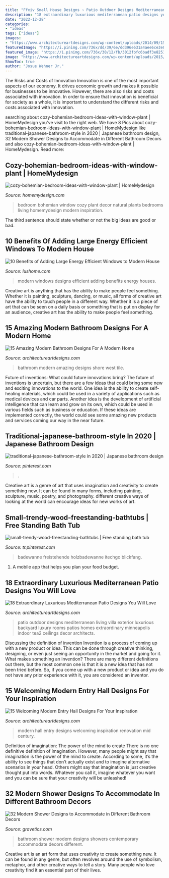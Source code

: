 ```yaml
---
title: "Ffxiv Small House Designs ~ Patio Outdoor Designs Mediterranean Living Villa Exterior Luxurious Backyard Luxury Rooms Patios Homes Extraordinary Minneapolis Indoor Tea2 Ceilings Decor Architects"
description: "18 extraordinary luxurious mediterranean patio designs you will love"
date: "2022-12-28"
categories:
- "ideas"
tags: ["ideas"]
images:
- "https://www.architectureartdesigns.com/wp-content/uploads/2014/09/15-Welcoming-Modern-Entry-Hall-Designs-For-Your-Inspiration-5-630x945.jpg"
featuredImage: "https://i.pinimg.com/736x/dd/39/6e/dd396e631a4aee6ce3e8c1e2c3dba81e.jpg"
featured_image: "https://i.pinimg.com/736x/30/12/fb/3012fbfc6badf3e8251c219da7ffebcc.jpg"
image: "https://www.architectureartdesigns.com/wp-content/uploads/2015/03/18-Extraordinary-Luxurious-Mediterranean-Patio-Designs-You-Will-Love-13-630x956.jpg"
ShowToc: true
author: "Josue Wehner Jr."
---
```



The Risks and Costs of Innovation
Innovation is one of the most important aspects of our economy. It drives economic growth and makes it possible for businesses to be innovative. However, there are also risks and costs associated with innovation. In order to ensure that innovation is beneficial for society as a whole, it is important to understand the different risks and costs associated with innovation.

	

		
searching about cozy-bohemian-bedroom-ideas-with-window-plant | HomeMydesign you've visit to the right web. We have 8 Pics about cozy-bohemian-bedroom-ideas-with-window-plant | HomeMydesign like traditional-japanese-bathroom-style in 2020 | Japanese bathroom design, 32 Modern Shower Designs to Accommodate in Different Bathroom Decors and also cozy-bohemian-bedroom-ideas-with-window-plant | HomeMydesign. Read more:
		
    
## Cozy-bohemian-bedroom-ideas-with-window-plant | HomeMydesign

<img loading=lazy src="https://homemydesign.com/wp-content/uploads/2020/09/cozy-bohemian-bedroom-ideas-with-window-plant.jpg" onerror="this.onerror=null;this.src='https://tse4.mm.bing.net/th?id=OIP.9342OwIdSQDehKnFujgWBQHaLH&amp;pid=15.1';" alt="cozy-bohemian-bedroom-ideas-with-window-plant | HomeMydesign">

_Source: homemydesign.com_

>bedroom bohemian window cozy plant decor natural plants bedrooms living homemydesign modern inspiration. 

	

The third sentence should state whether or not the big ideas are good or bad.

    
## 10 Benefits Of Adding Large Energy Efficient Windows To Modern House

<img loading=lazy src="https://www.lushome.com/wp-content/uploads/2013/11/modern-houses-large-windows-16.jpg" onerror="this.onerror=null;this.src='https://tse2.mm.bing.net/th?id=OIP.u2rWZimEyCOaOWUCx8Ro-AAAAA&amp;pid=15.1';" alt="10 Benefits of Adding Large Energy Efficient Windows to Modern House">

_Source: lushome.com_

>modern windows designs efficient adding benefits energy houses. 

	

Creative art is anything that has the ability to make people feel something. Whether it is painting, sculpture, dancing, or music, all forms of creative art have the ability to touch people in a different way. Whether it is a piece of art that can be seen on a daily basis or something that is put on display for an audience, creative art has the ability to make people feel something.

    
## 15 Amazing Modern Bathroom Designs For A Modern Home

<img loading=lazy src="https://www.architectureartdesigns.com/wp-content/uploads/2014/09/15-Amazing-Modern-Bathroom-Designs-For-A-Modern-Home-15-630x947.jpg" onerror="this.onerror=null;this.src='https://tse4.mm.bing.net/th?id=OIP.TlQQlwhlty0B-HsSihAdmQHaLI&amp;pid=15.1';" alt="15 Amazing Modern Bathroom Designs For A Modern Home">

_Source: architectureartdesigns.com_

>bathroom modern amazing designs shore west tile. 

	

Future of inventions: What could future innovations bring?
The future of inventions is uncertain, but there are a few ideas that could bring some new and exciting innovations to the world. One idea is the ability to create self-healing materials, which could be used in a variety of applications such as medical devices and car parts. Another idea is the development of artificial intelligence that can learn and grow on its own, which could be used in various fields such as business or education. If these ideas are implemented correctly, the world could see some amazing new products and services coming our way in the near future.

    
## Traditional-japanese-bathroom-style In 2020 | Japanese Bathroom Design

<img loading=lazy src="https://i.pinimg.com/736x/dd/39/6e/dd396e631a4aee6ce3e8c1e2c3dba81e.jpg" onerror="this.onerror=null;this.src='https://tse2.mm.bing.net/th?id=OIP.liuoSTTAp0ireZx6kPyVeQHaLG&amp;pid=15.1';" alt="traditional-japanese-bathroom-style in 2020 | Japanese bathroom design">

_Source: pinterest.com_

>. 

	

Creative art is a genre of art that uses imagination and creativity to create something new. It can be found in many forms, including painting, sculpture, music, poetry, and photography. different creative ways of looking at the world can encourage ideas for new works of art.

    
## Small-trendy-wood-freestanding-bathtubs | Free Standing Bath Tub

<img loading=lazy src="https://i.pinimg.com/736x/30/12/fb/3012fbfc6badf3e8251c219da7ffebcc.jpg" onerror="this.onerror=null;this.src='https://tse4.mm.bing.net/th?id=OIP.n94hEOUGGi32pbes238mKQHaJ3&amp;pid=15.1';" alt="small-trendy-wood-freestanding-bathtubs | Free standing bath tub">

_Source: tr.pinterest.com_

>badewanne freistehende holzbadewanne itechgo blickfang. 

	

1. A mobile app that helps you plan your food budget.

    
## 18 Extraordinary Luxurious Mediterranean Patio Designs You Will Love

<img loading=lazy src="https://www.architectureartdesigns.com/wp-content/uploads/2015/03/18-Extraordinary-Luxurious-Mediterranean-Patio-Designs-You-Will-Love-13-630x956.jpg" onerror="this.onerror=null;this.src='https://tse4.mm.bing.net/th?id=OIP.WVrwV5Y6cF_mJPdC3b-PpQHaLP&amp;pid=15.1';" alt="18 Extraordinary Luxurious Mediterranean Patio Designs You Will Love">

_Source: architectureartdesigns.com_

>patio outdoor designs mediterranean living villa exterior luxurious backyard luxury rooms patios homes extraordinary minneapolis indoor tea2 ceilings decor architects. 

	

Discussing the definition of invention
Invention is a process of coming up with a new product or idea. This can be done through creative thinking, designing, or even just seeing an opportunity in the market and going for it. What makes something an invention? There are many different definitions out there, but the most common one is that it is a new idea that has not been tried before. So, if you come up with a new product or idea and you do not have any prior experience with it, you are considered an inventor.

    
## 15 Welcoming Modern Entry Hall Designs For Your Inspiration

<img loading=lazy src="https://www.architectureartdesigns.com/wp-content/uploads/2014/09/15-Welcoming-Modern-Entry-Hall-Designs-For-Your-Inspiration-5-630x945.jpg" onerror="this.onerror=null;this.src='https://tse4.mm.bing.net/th?id=OIP.zZjUIYdvHHHtuwU4XS0UTgHaLH&amp;pid=15.1';" alt="15 Welcoming Modern Entry Hall Designs For Your Inspiration">

_Source: architectureartdesigns.com_

>modern hall entry designs welcoming inspiration renovation mid century. 

	

Definition of imagination: The power of the mind to create
There is no one definitive definition of imagination. However, many people might say that imagination is the power of the mind to create. According to some, it’s the ability to see things that don’t actually exist and to imagine alternative scenarios in your head. Others might say that imagination is just creative thought put into words. Whatever you call it, imagine whatever you want and you can be sure that your creativity will be unleashed!

    
## 32 Modern Shower Designs To Accommodate In Different Bathroom Decors

<img loading=lazy src="https://www.gravetics.com/wp-content/uploads/2017/05/Showers-In-Contemporary-Bathroom.jpg" onerror="this.onerror=null;this.src='https://tse4.mm.bing.net/th?id=OIP.cO2hzDdDdQO0AmwGVg-WcgHaKK&amp;pid=15.1';" alt="32 Modern Shower Designs to Accommodate in Different Bathroom Decors">

_Source: gravetics.com_

>bathroom shower modern designs showers contemporary accommodate decors different. 

	

Creative art is an art form that uses creativity to create something new. It can be found in any genre, but often revolves around the use of symbolism, metaphor, and other creative ways to tell a story. Many people who love creativity find it an essential part of their lives.

